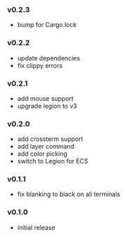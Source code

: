 ### v0.2.3
* bump for Cargo.lock

### v0.2.2
* update dependencies
* fix clippy errors

### v0.2.1
* add mouse support
* upgrade legion to v3

### v0.2.0
* add crossterm support
* add layer command
* add color picking
* switch to Legion for ECS

### v0.1.1
* fix blanking to black on all terminals

### v0.1.0
* initial release
